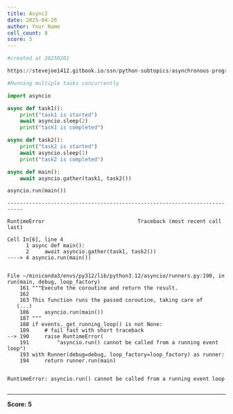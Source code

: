 ```yaml
---
title: Async2
date: 2025-04-26
author: Your Name
cell_count: 8
score: 5
---
```


```python
#created at 20250201
```


```python
https://stevejoe1412.gitbook.io/ssn/python-subtopics/asynchronous-programming
```


```python
#Running multiple tasks concurrently
```


```python
import asyncio
```


```python
async def task1():
    print("task1 is started")
    await asyncio.sleep(2)
    print("task1 is completed")
```


```python
async def task2():
    print("task2 is started")
    await asyncio.sleep(1)
    print("task2 is completed")
```


```python
async def main():
    await asyncio.gather(task1, task2())

asyncio.run(main())
```


    ---------------------------------------------------------------------------

    RuntimeError                              Traceback (most recent call last)

    Cell In[6], line 4
          1 async def main():
          2     await asyncio.gather(task1, task2())
    ----> 4 asyncio.run(main())


    File ~/miniconda3/envs/py312/lib/python3.12/asyncio/runners.py:190, in run(main, debug, loop_factory)
        161 """Execute the coroutine and return the result.
        162 
        163 This function runs the passed coroutine, taking care of
       (...)
        186     asyncio.run(main())
        187 """
        188 if events._get_running_loop() is not None:
        189     # fail fast with short traceback
    --> 190     raise RuntimeError(
        191         "asyncio.run() cannot be called from a running event loop")
        193 with Runner(debug=debug, loop_factory=loop_factory) as runner:
        194     return runner.run(main)


    RuntimeError: asyncio.run() cannot be called from a running event loop



```python

```


---
**Score: 5**